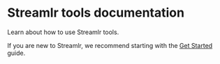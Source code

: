 # Streamlr tools documentation

Learn about how to use Streamlr tools.

If you are new to Streamlr, we recommend starting with the [Get Started](./streamlr/get-started.mdx) guide.
